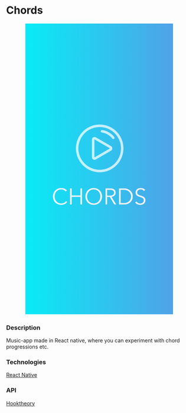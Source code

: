 # Chords

<p align="center">
  <img width="400" src="./img/splashchords.png" />
</p>

### Description

Music-app made in React native, where you can experiment with chord progressions etc.

### Technologies

[React Native](https://facebook.github.io/react-native/)

### API

[Hooktheory](https://www.hooktheory.com/api/trends/docs)
